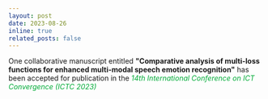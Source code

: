 ```yaml
---
layout: post
date: 2023-08-26
inline: true
related_posts: false
---
```


One collaborative manuscript entitled <b>"Comparative analysis of multi-loss functions for enhanced multi-modal speech emotion recognition"</b> has been accepted for publication in the <span style="color: #00ab37;"><i>14th International Conference on ICT Convergence (ICTC 2023)</i></span>